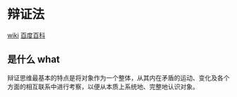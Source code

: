 # 辩证法

[wiki](https://zh.wikipedia.org/wiki/%E8%BE%A9%E8%AF%81%E6%B3%95 )
[百度百科](https://baike.baidu.com/item/%E8%BE%A9%E8%AF%81/2234058#:~:text=%E8%BE%A9%E8%AF%81_%E7%99%BE%E5%BA%A6%E7%99%BE%E7%A7%91&text=%E8%BE%A9%E8%AF%81%E6%98%AF%E4%B8%80%E4%B8%AA%E6%B1%89%E8%AF%AD%E8%AF%8D%E8%AF%AD,%E7%9C%8B%E9%97%AE%E9%A2%98%E7%9A%84%E7%9C%BC%E5%85%89%E5%85%A8%E9%9D%A2%E3%80%82&text=%5Bdialectically%5D%201.%E8%BE%A8%E6%9E%90%E8%80%83%E8%AF%81,~%E5%85%B3%E7%B3%BB%EF%BC%9B~%E7%9A%84%E7%BB%9F%E4%B8%80%E3%80%82 )


## 是什么 what

辩证思维最基本的特点是将对象作为一个整体，从其内在矛盾的运动、变化及各个方面的相互联系中进行考察，以便从本质上系统地、完整地认识对象。

